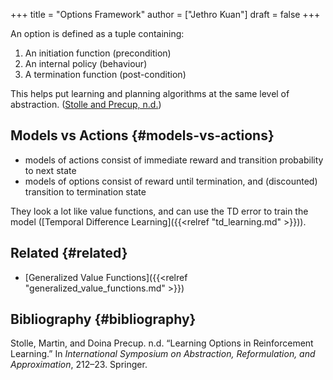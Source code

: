 +++
title = "Options Framework"
author = ["Jethro Kuan"]
draft = false
+++

An option is defined as a tuple containing:

1.  An initiation function (precondition)
2.  An internal policy (behaviour)
3.  A termination function (post-condition)

This helps put learning and planning algorithms at the same level of
abstraction. ([Stolle and Precup, n.d.](#org977aa81))

## Models vs Actions {#models-vs-actions}

- models of actions consist of immediate reward and transition
  probability to next state
- models of options consist of reward until termination, and
  (discounted) transition to termination state

They look a lot like value functions, and can use the TD error to train the
model ([Temporal Difference Learning]({{<relref "td_learning.md" >}})).

## Related {#related}

- [Generalized Value Functions]({{<relref "generalized_value_functions.md" >}})

## Bibliography {#bibliography}

<a id="org977aa81"></a>Stolle, Martin, and Doina Precup. n.d. “Learning Options in Reinforcement Learning.” In _International Symposium on Abstraction, Reformulation, and Approximation_, 212–23. Springer.
